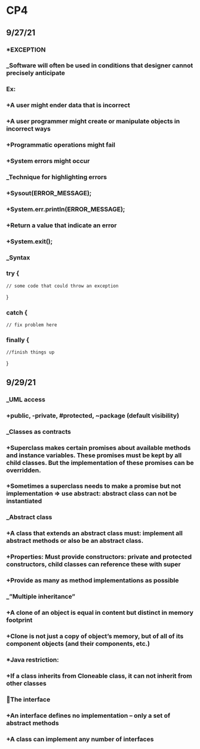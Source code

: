 # CP4
## 9/27/21
### *EXCEPTION
### _Software will often be used in conditions that designer cannot precisely anticipate
### Ex:
### +A user might ender data that is incorrect
### +A user programmer might create or manipulate objects in incorrect ways
### +Programmatic operations might fail
### +System errors might occur
### _Technique for highlighting errors
### +Sysout(ERROR_MESSAGE);
### +System.err.println(ERROR_MESSAGE);
### +Return a value that indicate an error
### +System.exit();
### _Syntax
### try {
	// some code that could throw an exception
}
### catch {
	// fix problem here
### finally {
	//finish things up
}

## 9/29/21
### _UML access
### +public, -private, #protected, ~package (default visibility)
### _Classes as contracts
### +Superclass makes certain promises about available methods and instance variables. These promises must be kept by all child classes. But the implementation of these promises can be overridden.
### +Sometimes a superclass needs to make a promise but not implementation => use abstract: abstract class can not be instantiated
### _Abstract class
### +A class that extends an abstract class must: implement all abstract methods or also be an abstract class.
### +Properties: Must provide constructors: private and protected constructors, child classes can reference these with super
### +Provide as many as method implementations as possible
### _”Multiple inheritance”
### +A clone of an object is equal in content but distinct in memory footprint
### +Clone is not just a copy of object’s memory, but of all of its component objects (and their components, etc.)
### *Java restriction:
### +If a class inherits from Cloneable class, it can not inherit from other classes
### The interface
### +An interface defines no implementation – only a set of abstract methods
### +A class can implement any number of interfaces
